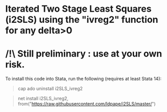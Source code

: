 #  Iterated Two Stage Least Squares (i2SLS) using the "ivreg2" function for any delta>0

# /!\ Still preliminary : use at your own risk.
To install this code into Stata, run the following (requires at least Stata 14): 

>cap ado uninstall i2SLS_ivreg2

>net install i2SLS_ivreg2, from("https://raw.githubusercontent.com/ldpape/i2SLS/master/")
